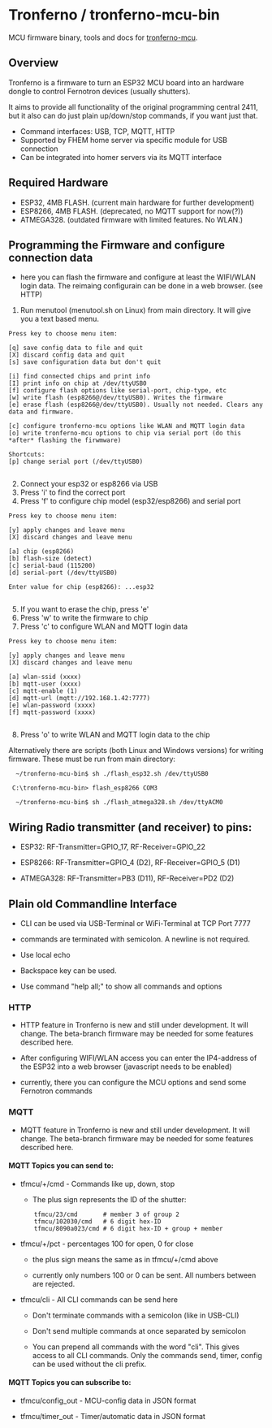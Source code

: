 # Tronferno / tronferno-mcu-bin

MCU firmware binary, tools and docs for [tronferno-mcu](https://github.com/zwiebert/tronferno-mcu).

## Overview

  Tronferno is a firmware to turn an ESP32 MCU board into an hardware dongle
  to control Fernotron devices (usually shutters).
   
  It aims to provide all functionality of the original programming central 2411, 
  but it also can do just plain up/down/stop commands, if you want just that.
  
  * Command interfaces: USB, TCP, MQTT, HTTP
  * Supported by FHEM home server via specific module for USB connection
  * Can be integrated into homer servers via its MQTT interface

## Required Hardware

  * ESP32, 4MB FLASH. (current main hardware for further development)
  * ESP8266, 4MB FLASH. (deprecated, no MQTT support for now(?))
  * ATMEGA328. (outdated firmware with limited features. No WLAN.)

## Programming the Firmware and configure connection data

  * here you can flash the firmware and configure at least the
    WIFI/WLAN login data. The reimaing configurain can be done in a
    web browser. (see HTTP)

  1. Run menutool (menutool.sh on Linux) from main directory. 
  It will give you a text based menu.
  
  ```
Press key to choose menu item:

 [q] save config data to file and quit
 [X] discard config data and quit
 [s] save configuration data but don't quit

 [i] find connected chips and print info
 [I] print info on chip at /dev/ttyUSB0
 [f] configure flash options like serial-port, chip-type, etc
 [w] write flash (esp8266@/dev/ttyUSB0). Writes the firmware
 [e] erase flash (esp8266@/dev/ttyUSB0). Usually not needed. Clears any data and firmware.

 [c] configure tronferno-mcu options like WLAN and MQTT login data
 [o] write tronferno-mcu options to chip via serial port (do this *after* flashing the firwmware)

Shortcuts:
 [p] change serial port (/dev/ttyUSB0)
   
  ```
  2. Connect your esp32 or esp8266 via USB
  3. Press 'i' to find the correct port
  4. Press 'f' to configure chip model (esp32/esp8266) and serial port
  ```
Press key to choose menu item:

 [y] apply changes and leave menu
 [X] discard changes and leave menu

 [a] chip (esp8266)
 [b] flash-size (detect)
 [c] serial-baud (115200)
 [d] serial-port (/dev/ttyUSB0)

Enter value for chip (esp8266): ...esp32
   
  ```
  5. If you want to erase the chip, press 'e'
  6. Press 'w' to write the firmware to chip
  7. Press 'c' to configure WLAN and MQTT login data
  ```
Press key to choose menu item:

 [y] apply changes and leave menu
 [X] discard changes and leave menu

 [a] wlan-ssid (xxxx)
 [b] mqtt-user (xxxx)
 [c] mqtt-enable (1)
 [d] mqtt-url (mqtt://192.168.1.42:7777)
 [e] wlan-password (xxxx)
 [f] mqtt-password (xxxx)

 
  ```
  8. Press 'o' to write WLAN and MQTT login data to the chip

Alternatively there are scripts (both Linux and Windows versions) for
writing firmware.  These must be run from main directory:
```
  ~/tronferno-mcu-bin$ sh ./flash_esp32.sh /dev/ttyUSB0
 ```
 ``` 
  C:\tronferno-mcu-bin> flash_esp8266 COM3
```
```  
  ~/tronferno-mcu-bin$ sh ./flash_atmega328.sh /dev/ttyACM0
```

## Wiring Radio transmitter (and receiver) to pins:

 * ESP32: RF-Transmitter=GPIO_17, RF-Receiver=GPIO_22

 * ESP8266: RF-Transmitter=GPIO_4 (D2), RF-Receiver=GPIO_5 (D1)

 * ATMEGA328:  RF-Transmitter=PB3 (D11), RF-Receiver=PD2 (D2)


## Plain old Commandline Interface
  * CLI can be used via USB-Terminal or WiFi-Terminal at TCP Port 7777

  * commands are terminated with semicolon. A newline is not required.

  * Use local echo
  
  * Backspace key can be used.

  * Use command  "help all;" to show all commands and options
  
### HTTP

* HTTP feature in Tronferno is new and still under development. It
  will change. The beta-branch firmware may be needed for some
  features described here.

* After configuring WIFI/WLAN access you can enter the IP4-address of
  the ESP32 into a web browser (javascript needs to be enabled)

* currently, there you can configure the MCU options and send some
  Fernotron commands

### MQTT

* MQTT feature in Tronferno is new and still under development. It
  will change. The beta-branch firmware may be needed for some
  features described here.


#### MQTT Topics you can send to:

* tfmcu/+/cmd - Commands like up, down, stop

    * The plus sign represents the ID of the shutter:
```
       tfmcu/23/cmd       # member 3 of group 2
       tfmcu/102030/cmd   # 6 digit hex-ID
       tfmcu/8090a023/cmd # 6 digit hex-ID + group + member
```
       
* tfmcu/+/pct - percentages 100 for open, 0 for close

    * the plus sign means the same as in tfmcu/+/cmd above
    
    * currently only numbers 100 or 0 can be sent. All numbers between are rejected.

* tfmcu/cli  - All CLI commands can be send here

    * Don't terminate commands with a semicolon (like in USB-CLI)

    * Don't send multiple commands at once separated by semicolon

    * You can prepend all commands with the word "cli". This gives access to all
    CLI commands. Only the commands send, timer, config can be used without the cli prefix.
    

#### MQTT Topics you can subscribe to:

* tfmcu/config_out -  MCU-config data in JSON format

* tfmcu/timer_out - Timer/automatic data  in JSON format
